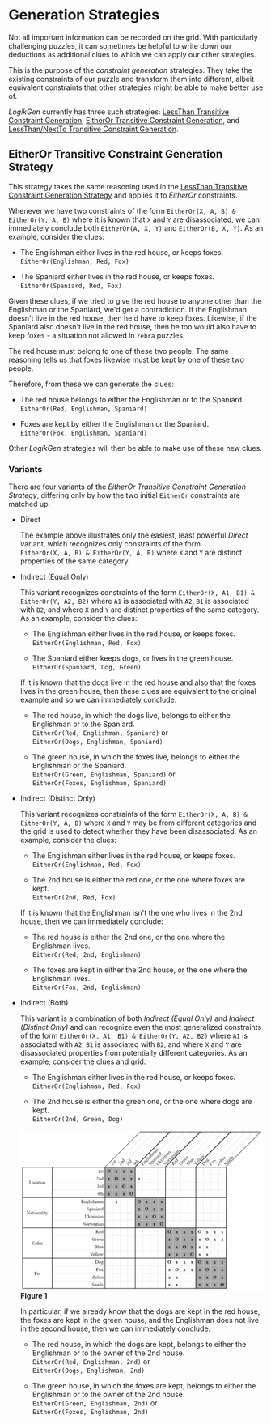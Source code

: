 
# Generation Strategies 

Not all important information can be recorded on the grid. With particularly challenging puzzles, it can sometimes be helpful to write down our deductions as additional clues to which we can apply our other strategies.

This is the purpose of the *constraint generation* strategies. They take the existing constraints of our puzzle and transform them into different, albeit equivalent constraints that other strategies might be able to make better use of. 

*LogikGen* currently has three such strategies: [LessThan Transitive Constraint Generation](LessThanTransitiveConstraintGenerationStrategy.md), [EitherOr Transitive Constraint Generation](EitherOrTransitiveConstraintGenerationStrategy.md), and [LessThan/NextTo Transitive Constraint Generation](LessThanNextToTransitiveConstraintGenerationStrategy.md).

## EitherOr Transitive Constraint Generation Strategy

This strategy takes the same reasoning used in the [LessThan Transitive Constraint Generation Strategy](LessThanTransitiveConstraintGenerationStrategy.md) and applies it to *EitherOr* constraints.

Whenever we have two constraints of the form `EitherOr(X, A, B) & EitherOr(Y, A, B)` where it is known that `X` and `Y` are disassociated, we can immediately conclude both `EitherOr(A, X, Y)` and `EitherOr(B, X, Y)`. As an example, consider the clues:

- The Englishman either lives in the red house, or keeps foxes.  
    `EitherOr(Englishman, Red, Fox)`
    
- The Spaniard either lives in the red house, or keeps foxes.  
    `EitherOr(Spaniard, Red, Fox)`

Given these clues, if we tried to give the red house to anyone other than the Englishman or the Spaniard, we'd get a contradiction. If the Englishman doesn't live in the red house, then he'd have to keep foxes. Likewise, if the Spaniard also doesn't live in the red house, then he too would also have to keep foxes - a situation not allowed in `Zebra` puzzles.

The red house must belong to one of these two people. The same reasoning tells us that foxes likewise must be kept by one of these two people. 

Therefore, from these we can generate the clues:

- The red house belongs to either the Englishman or to the Spaniard.  
    `EitherOr(Red, Englishman, Spaniard)`
    
- Foxes are kept by either the Englishman or the Spaniard.  
    `EitherOr(Fox, Englishman, Spaniard)`
    
Other *LogikGen* strategies will then be able to make use of these new clues.    
    
### Variants

There are four variants of the *EitherOr Transitive Constraint Generation Strategy*, differing only by how the two initial `EitherOr` constraints are matched up.

- Direct

    The example above illustrates only the easiest, least powerful *Direct* variant, which recognizes only constraints of the form `EitherOr(X, A, B) & EitherOr(Y, A, B)` where `X` and `Y` are distinct properties of the same category.

- Indirect (Equal Only)

    This variant recognizes constraints of the form `EitherOr(X, A1, B1) & EitherOr(Y, A2, B2)` where `A1` is associated with `A2`, `B1` is associated with `B2`, and where `X` and `Y` are distinct properties of the same category. As an example, consider the clues:

    - The Englishman either lives in the red house, or keeps foxes.  
        `EitherOr(Englishman, Red, Fox)`
        
    - The Spaniard either keeps dogs, or lives in the green house.  
        `EitherOr(Spaniard, Dog, Green)`
        
    If it is known that the dogs live in the red house and also that the foxes lives in the green house, then these clues are equivalent to the original example and so we can immediately conclude:
    
    - The red house, in which the dogs live, belongs to either the Englishman or to the Spaniard.  
        `EitherOr(Red, Englishman, Spaniard)` or `EitherOr(Dogs, Englishman, Spaniard)`
        
    - The green house, in which the foxes live, belongs to either the Englishman or the Spaniard.  
        `EitherOr(Green, Englishman, Spaniard)` or `EitherOr(Foxes, Englishman, Spaniard)`

- Indirect (Distinct Only)

    This variant recognizes constraints of the form `EitherOr(X, A, B) & EitherOr(Y, A, B)` where `X` and `Y` may be from different categories and the grid is used to detect whether they have been disassociated. As an example, consider the clues:
    
    - The Englishman either lives in the red house, or keeps foxes.  
        `EitherOr(Englishman, Red, Fox)`
        
    - The 2nd house is either the red one, or the one where foxes are kept.  
        `EitherOr(2nd, Red, Fox)`
        
    If it is known that the Englishman isn't the one who lives in the 2nd house, then we can immediately conclude:
    
    - The red house is either the 2nd one, or the one where the Englishman lives.  
        `EitherOr(Red, 2nd, Englishman)`
        
    - The foxes are kept in either the 2nd house, or the one where the Englishman lives.  
        `EitherOr(Fox, 2nd, Englishman)`

- Indirect (Both)

    This variant is a combination of both *Indirect (Equal Only)* and *Indirect (Distinct Only)* and can recognize even the most generalized constraints of the form `EitherOr(X, A1, B1) & EitherOr(Y, A2, B2)` where `A1` is associated with `A2`, `B1` is associated with `B2`, and where `X` and `Y` are disassociated properties from potentially different categories. As an example, consider the clues and grid:
    
    - The Englishman either lives in the red house, or keeps foxes.  
        `EitherOr(Englishman, Red, Fox)`
        
    - The 2nd house is either the green one, or the one where dogs are kept.  
        `EitherOr(2nd, Green, Dog)`

    ![EitherOr Transitive Constraint Generation Example](Images/EitherOrTransitiveConstraintGeneration_IndirectBothExample.png)  
    **Figure 1**

    In particular, if we already know that the dogs are kept in the red house, the foxes are kept in the green house, and the Englishman does not live in the second house, then we can immediately conclude:
    
    - The red house, in which the dogs are kept, belongs to either the Englishman or to the owner of the 2nd house.  
        `EitherOr(Red, Englishman, 2nd)` or `EitherOr(Dogs, Englishman, 2nd)`
        
    - The green house, in which the foxes are kept, belongs to either the Englishman or to the owner of the 2nd house.  
        `EitherOr(Green, Englishman, 2nd)` or `EitherOr(Foxes, Englishman, 2nd)`
    


